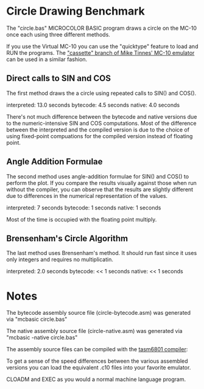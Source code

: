 # Circle Drawing Benchmark
The "circle.bas" MICROCOLOR BASIC program draws a circle on the MC-10 once each using three different methods.

If you use the Virtual MC-10 you can use the "quicktype" feature to load and RUN the programs.
The ["cassette" branch of Mike Tinnes' MC-10 emulator](https://github.com/gregdionne/mc-10) can be used in a similar fashion.

## Direct calls to SIN and COS
The first method draws the a circle using repeated calls to SIN() and COS().

interpreted:  13.0 seconds
bytecode:      4.5 seconds
native:        4.0 seconds

There's not much difference between the bytecode and native versions due to the numeric-intensive SIN and COS computations.
Most of the difference between the interpreted and the compiled version is due to the choice of using fixed-point compuations
for the compiled version instead of floating point.

## Angle Addition Formulae
The second method uses angle-addition formulae for SIN() and COS() to perform the plot.  If you compare the results visually against those when run without the compiler, you can observe that the results are slightly different due to differences in the numerical representation of the values.

interpreted:   7 seconds
bytecode:      1 seconds
native:        1 seconds

Most of the time is occupied with the floating point multiply.

## Brensenham's Circle Algorithm
The last method uses Brensenham's method. It should run fast since it uses only integers and requires no multiplicatin.

interpreted:   2.0 seconds
bytecode:     << 1 seconds
native:       << 1 seconds

# Notes
The bytecode assembly source file (circle-bytecode.asm) was generated via "mcbasic circle.bas"

The native assembly source file (circle-native.asm) was generated via "mcbasic -native circle.bas"

The assembly source files can be compiled with the [tasm6801 compiler](https://github.com/gregdionne/tasm6801):

To get a sense of the speed differences between the various assembled versions you can
load the equivalent .c10 files into your favorite emulator.

CLOADM and EXEC as you would a normal machine language program.

